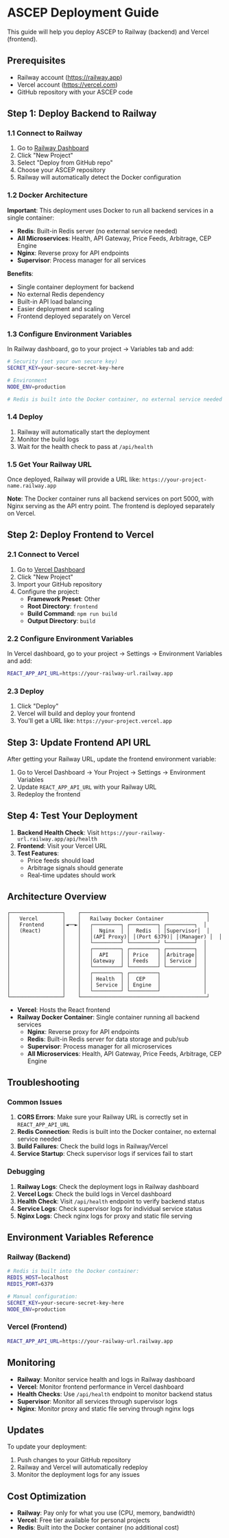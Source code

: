 # ASCEP Deployment Guide

This guide will help you deploy ASCEP to Railway (backend) and Vercel (frontend).

## Prerequisites

- Railway account (https://railway.app)
- Vercel account (https://vercel.com)
- GitHub repository with your ASCEP code

## Step 1: Deploy Backend to Railway

### 1.1 Connect to Railway

1. Go to [Railway Dashboard](https://railway.app/dashboard)
2. Click "New Project"
3. Select "Deploy from GitHub repo"
4. Choose your ASCEP repository
5. Railway will automatically detect the Docker configuration

### 1.2 Docker Architecture

**Important**: This deployment uses Docker to run all backend services in a single container:

- **Redis**: Built-in Redis server (no external service needed)
- **All Microservices**: Health, API Gateway, Price Feeds, Arbitrage, CEP Engine
- **Nginx**: Reverse proxy for API endpoints
- **Supervisor**: Process manager for all services

**Benefits**:
- Single container deployment for backend
- No external Redis dependency
- Built-in API load balancing
- Easier deployment and scaling
- Frontend deployed separately on Vercel

### 1.3 Configure Environment Variables

In Railway dashboard, go to your project → Variables tab and add:

```bash
# Security (set your own secure key)
SECRET_KEY=your-secure-secret-key-here

# Environment
NODE_ENV=production

# Redis is built into the Docker container, no external service needed
```

### 1.4 Deploy

1. Railway will automatically start the deployment
2. Monitor the build logs
3. Wait for the health check to pass at `/api/health`

### 1.5 Get Your Railway URL

Once deployed, Railway will provide a URL like:
`https://your-project-name.railway.app`

**Note**: The Docker container runs all backend services on port 5000, with Nginx serving as the API entry point. The frontend is deployed separately on Vercel.

## Step 2: Deploy Frontend to Vercel

### 2.1 Connect to Vercel

1. Go to [Vercel Dashboard](https://vercel.com/dashboard)
2. Click "New Project"
3. Import your GitHub repository
4. Configure the project:
   - **Framework Preset**: Other
   - **Root Directory**: `frontend`
   - **Build Command**: `npm run build`
   - **Output Directory**: `build`

### 2.2 Configure Environment Variables

In Vercel dashboard, go to your project → Settings → Environment Variables and add:

```bash
REACT_APP_API_URL=https://your-railway-url.railway.app
```

### 2.3 Deploy

1. Click "Deploy"
2. Vercel will build and deploy your frontend
3. You'll get a URL like: `https://your-project.vercel.app`

## Step 3: Update Frontend API URL

After getting your Railway URL, update the frontend environment variable:

1. Go to Vercel Dashboard → Your Project → Settings → Environment Variables
2. Update `REACT_APP_API_URL` with your Railway URL
3. Redeploy the frontend

## Step 4: Test Your Deployment

1. **Backend Health Check**: Visit `https://your-railway-url.railway.app/api/health`
2. **Frontend**: Visit your Vercel URL
3. **Test Features**:
   - Price feeds should load
   - Arbitrage signals should generate
   - Real-time updates should work

## Architecture Overview

```
┌─────────────────┐    ┌─────────────────────────────────────────┐
│   Vercel        │    │   Railway Docker Container              │
│   Frontend      │◄──►│   ┌─────────┐ ┌─────────┐ ┌─────────┐  │
│   (React)       │    │   │  Nginx  │ │  Redis  │ │Supervisor│  │
│                 │    │   │(API Proxy)│ │(Port 6379)│ │(Manager) │  │
│                 │    │   └─────────┘ └─────────┘ └─────────┘  │
│                 │    │   ┌─────────┐ ┌─────────┐ ┌─────────┐  │
│                 │    │   │  API    │ │ Price   │ │Arbitrage│  │
│                 │    │   │Gateway  │ │ Feeds   │ │ Service │  │
│                 │    │   └─────────┘ └─────────┘ └─────────┘  │
│                 │    │   ┌─────────┐ ┌─────────┐              │
│                 │    │   │ Health  │ │  CEP    │              │
│                 │    │   │ Service │ │ Engine  │              │
│                 │    │   └─────────┘ └─────────┘              │
└─────────────────┘    └─────────────────────────────────────────┘
```

- **Vercel**: Hosts the React frontend
- **Railway Docker Container**: Single container running all backend services
  - **Nginx**: Reverse proxy for API endpoints
  - **Redis**: Built-in Redis server for data storage and pub/sub
  - **Supervisor**: Process manager for all microservices
  - **All Microservices**: Health, API Gateway, Price Feeds, Arbitrage, CEP Engine

## Troubleshooting

### Common Issues

1. **CORS Errors**: Make sure your Railway URL is correctly set in `REACT_APP_API_URL`
2. **Redis Connection**: Redis is built into the Docker container, no external service needed
3. **Build Failures**: Check the build logs in Railway/Vercel
4. **Service Startup**: Check supervisor logs if services fail to start

### Debugging

1. **Railway Logs**: Check the deployment logs in Railway dashboard
2. **Vercel Logs**: Check the build logs in Vercel dashboard
3. **Health Check**: Visit `/api/health` endpoint to verify backend status
4. **Service Logs**: Check supervisor logs for individual service status
5. **Nginx Logs**: Check nginx logs for proxy and static file serving

## Environment Variables Reference

### Railway (Backend)
```bash
# Redis is built into the Docker container:
REDIS_HOST=localhost
REDIS_PORT=6379

# Manual configuration:
SECRET_KEY=your-secure-secret-key-here
NODE_ENV=production
```

### Vercel (Frontend)
```bash
REACT_APP_API_URL=https://your-railway-url.railway.app
```

## Monitoring

- **Railway**: Monitor service health and logs in Railway dashboard
- **Vercel**: Monitor frontend performance in Vercel dashboard
- **Health Checks**: Use `/api/health` endpoint to monitor backend status
- **Supervisor**: Monitor all services through supervisor logs
- **Nginx**: Monitor proxy and static file serving through nginx logs

## Updates

To update your deployment:
1. Push changes to your GitHub repository
2. Railway and Vercel will automatically redeploy
3. Monitor the deployment logs for any issues

## Cost Optimization

- **Railway**: Pay only for what you use (CPU, memory, bandwidth)
- **Vercel**: Free tier available for personal projects
- **Redis**: Built into the Docker container (no additional cost) 